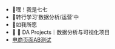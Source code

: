 - 👋嘿！我是七七
- 🌱转行学习‘数据分析/运营’中
- 🌱如我所愿
- 🔗 📇 DA Projects｜数据分析与可视化项目
- [电商页面AB测试](https://github.com/qijuxing/A-B-testing-of-e-commerce-pages)
